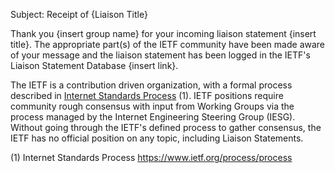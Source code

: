 Subject:  Receipt of {Liaison Title}

Thank you {insert group name} for your incoming liaison statement {insert title}.  The appropriate part(s) of the IETF community have been made aware of your message and the liaison statement has been logged in the IETF's Liaison Statement Database {insert link}.

The IETF is a contribution driven organization, with a formal process described in [Internet Standards Process](https://www.ietf.org/process/process) (1). IETF positions require community rough consensus with input from Working Groups via the process managed by the Internet Engineering Steering Group (IESG). Without going through the IETF's defined process to gather consensus, the IETF has no official position on any topic, including Liaison Statements.

(1) Internet Standards Process https://www.ietf.org/process/process
